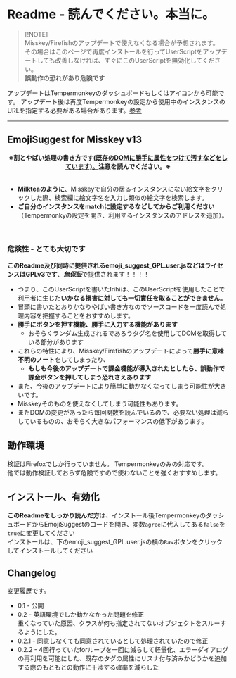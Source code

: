 # Readme - 読んでください。本当に。

> [!NOTE] <br>
> Misskey/Firefishのアップデートで使えなくなる場合が予想されます。  
> その場合はこのページで再度インストールを行ってUserScriptをアップデートしても改善しなければ、すぐにこのUserScriptを無効化してください。  
> **誤動作の恐れがあり危険です**
  
アップデートはTempermonkeyのダッシュボードもしくはアイコンから可能です。
アップデート後は再度Tempermonkeyの設定から使用中のインスタンスのURLを指定する必要がある場合があります。[参考](https://misskey.io/notes/9blrxs48sz)

-----
## EmojiSuggest for Misskey v13  
<div align="center"><strong>※割とやばい処理の書き方です<u>(既存のDOMに勝手に属性をつけて汚すなどをしています)。</u>注意を読んでください。※</strong></div><br>

- **Milkteaのように**、Misskeyで自分の居るインスタンスにない絵文字をクリックした際、検索欄に絵文字名を入力し類似の絵文字を検索します。  
- __ご自分のインスタンスをmatchに設定するなどしてからご利用ください__（Tempermonkyの設定を開き、利用するインスタンスのアドレスを追加）。

<br />

### 危険性 - とても大切です
**このReadme及び同時に提供されるemoji_suggest_GPL.user.jsなどはライセンスはGPLv3です**、***無保証***で提供されます！！！！  
 - つまり、このUserScriptを書いたIrihiは、このUserScriptを使用したことで利用者に生じた**いかなる損害に対しても一切責任を取ることができません。**  
 - 冒頭に書いたとおりかなりやばい書き方なのでソースコードを一度読んで処理内容を把握することをおすすめします。  
 - **勝手にボタンを押す機能、勝手に入力する機能があります**
   - おそらくランダム生成されるであろうタグ名を使用してDOMを取得している部分があります
 - これらの特性により、Misskey/Firefishのアップデートによって**勝手に意味不明のノート**をしてしまったり、
   - <strong>もしも今後のアップデートで課金機能が導入されたとしたら、誤動作で課金ボタンを押してしまう恐れさえあります</strong>
 - また、今後のアップデートにより簡単に動かなくなってしまう可能性が大きいです。
 - Misskeyそのものを使えなくしてしまう可能性もあります。
 - またDOMの変更があったら毎回関数を読んでいるので、必要ない処理は減らしているものの、おそらく大きなパフォーマンスの低下があります。

## 動作環境
検証はFirefoxでしか行っていません。
Tempermonkeyのみの対応です。  
他では動作検証しておらず危険ですので使わないことを強くおすすめします。

## インストール、有効化
**このReadmeをしっかり読んだ方**は、インストール後TempermonkeyのダッシュボードからEmojiSuggestのコードを開き、変数`agree`に代入してある`false`を`true`に変更してください  
インストールは、下のemoji_suggest_GPL.user.jsの横の`Raw`ボタンをクリックしてインストールしてください

## Changelog
変更履歴です。
 - 0.1 - 公開
 - 0.2 - 英語環境でしか動かなかった問題を修正  
 重くなっていた原因、クラスが何も指定されてないオブジェクトをスルーするようにした。
 - 0.2.1 - 同意しなくても同意されているとして処理されていたので修正
 - 0.2.2 - 4回行っていたforループを一回に減らして軽量化、エラーダイアログの再利用を可能にした、既存のタグの属性にリスナ付与済みかどうかを追加する際のもともとの動作に干渉する確率を減らした
